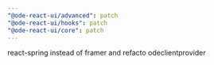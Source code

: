 ```yaml
---
"@ode-react-ui/advanced": patch
"@ode-react-ui/hooks": patch
"@ode-react-ui/core": patch
---
```


react-spring instead of framer and refacto odeclientprovider
